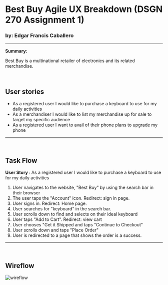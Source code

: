 


<h1><strong>Best Buy Agile UX Breakdown </strong> (DSGN 270 Assignment 1) </h1>
<h3>by: Edgar Francis Caballero </h3>
<hr>
<strong> Summary: </strong>

Best Buy is a multinational retailer of electronics and its related merchandise. 


<br>

## User stories 
 - As a registered user I would like to purchase a keyboard to use for my daily activities
  - As a merchandiser I would like to list my merchandise up for sale to target my specific audience 
   - As a registered user I want to avail of their phone plans to upgrade my phone
<hr>
<br>

## Task Flow
<strong> User Story </strong>: As a registered user I would like to purchase a keyboard to use for my daily activities
1. User navigates to the website, "Best Buy" by using the search bar in their browser
2. The user taps the "Account" icon. Redirect: sign in page.
3. User signs in. Redirect: Home page.
4. User searches for "keyboard" in the search bar.
5. User scrolls down to find and selects on their ideal keyboard
6. User taps "Add to Cart". Redirect: view cart
7. User chooses "Get it Shipped and taps "Continue to Checkout"
8. User scrolls down and taps "Place Order"
9. User is redirected to a page that shows the order is a success.

<hr>
<br>

## Wireflow
![wireflow](https://github.com/TSEidolon/dsgn270-a1/blob/main/bestbuy-wireframe1.png)



